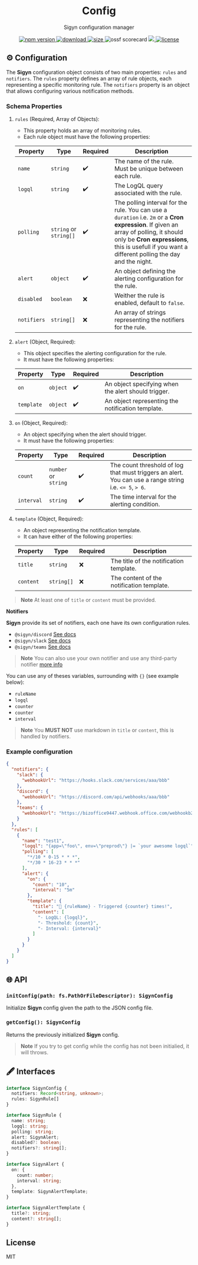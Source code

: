 <p align="center"><h1 align="center">
  Config
</h1></p>

<p align="center">
  Sigyn configuration manager
</p>

<p align="center">
  <a href="https://github.com/MyUnisoft/sigyn/src/config">
    <img src="https://img.shields.io/github/package-json/v/sigyn/config?style=for-the-badge" alt="npm version">
  </a>
   <a href="https://github.com/MyUnisoft/sigyn/tree/main/src/config">
    <img src="https://img.shields.io/npm/dw/@sigyn/discord?style=for-the-badge" alt="download">
  </a>
  <a href="https://github.com/MyUnisoft/sigyn/src/config">
    <img src="https://img.shields.io/bundlephobia/min/@sigyn/config?style=for-the-badge" alt="size">
  </a>
    <img src="https://api.securityscorecards.dev/projects/github.com/MyUnisoft/sigyn/badge?style=for-the-badge" alt="ossf scorecard">
  </a>
  <a href="https://github.com/MyUnisoft/sigyn/tree/main/src/config">
    <img src="https://img.shields.io/github/actions/workflow/status/MyUnisoft/sigyn/config.yml?style=for-the-badge">
  </a>
  <a href="https://github.com/MyUnisoft/sigyn/tree/main/src/LICENSE">
    <img src="https://img.shields.io/github/license/MyUnisoft/sigyn?style=for-the-badge" alt="license">
  </a>
</p>

## ⚙️ Configuration

The **Sigyn** configuration object consists of two main properties: `rules` and `notifiers`. The `rules` property defines an array of rule objects, each representing a specific monitoring rule.
The `notifiers` property is an object that allows configuring various notification methods.

### Schema Properties

1. `rules` (Required, Array of Objects):
   - This property holds an array of monitoring rules.
   - Each rule object must have the following properties:

   | Property    | Type                   | Required | Description |
   |-------------|------------------------|----------|-------------|
   | `name`      | `string`               | ✔️       | The name of the rule. Must be unique between each rule. |
   | `logql`     | `string`               | ✔️       | The LogQL query associated with the rule. |
   | `polling`   | `string` or `string[]` | ✔️       | The polling interval for the rule. You can use a `duration` i.e. `2m` or a **Cron expression**. If given an array of polling, it should only be **Cron expressions**, this is usefull if you want a different polling the day and the night. |
   | `alert`     | `object`               | ✔️       | An object defining the alerting configuration for the rule. |
   | `disabled`  | `boolean`              | ❌       | Weither the rule is enabled, default to `false`. |
   | `notifiers` | `string[]`             | ❌       | An array of strings representing the notifiers for the rule. |

2. `alert` (Object, Required):
   - This object specifies the alerting configuration for the rule.
   - It must have the following properties:

   | Property   | Type     | Required | Description |
   |------------|----------|----------|-------------|
   | `on`       | `object` | ✔️       | An object specifying when the alert should trigger. |
   | `template` | `object` | ✔️       | An object representing the notification template. |

3. `on` (Object, Required):
   - An object specifying when the alert should trigger.
   - It must have the following properties:

   | Property   | Type                 | Required | Description |
   |------------|----------------------|----------|-------------|
   | `count`    | `number` or `string` | ✔️       | The count threshold of log that must triggers an alert. You can use a range string i.e. `<= 5`, `> 6`. |
   | `interval` | `string`             | ✔️       | The time interval for the alerting condition. |

4. `template` (Object, Required):
   - An object representing the notification template.
   - It can have either of the following properties:

   | Property   | Type       | Required | Description |
   |------------|------------|----------|-------------|
   | `title`    | `string`   | ❌       | The title of the notification template. |
   | `content`  | `string[]` | ❌       | The content of the notification template. |

> **Note** At least one of `title` or `content` must be provided.

**Notifiers**

**Sigyn** provide its set of notifiers, each one have its own configuration rules.

- `@sigyn/discord` [See docs](../discord/README.md)
- `@sigyn/slack` [See docs](../slack/README.md)
- `@sigyn/teams` [See docs](../teams/README.md)

> **Note** You can also use your own notifier and use any third-party notifier [more info](./TODO/)

You can use any of theses variables, surrounding with `{}` (see example below):
- `ruleName`
- `logql`
- `counter`
- `counter`
- `interval`

> **Note** You **MUST NOT** use markdown in `title` or `content`, this is handled by notifiers.

### Example configuration

```json
{
  "notifiers": {
    "slack": {
      "webhookUrl": "https://hooks.slack.com/services/aaa/bbb"
    },
    "discord": {
      "webhookUrl": "https://discord.com/api/webhooks/aaa/bbb"
    },
    "teams": {
      "webhookUrl": "https://bizoffice9447.webhook.office.com/webhookb2/aaa/bbb"
    }
  },
  "rules": [
    {
      "name": "test1",
      "logql": "{app=\"foo\", env=\"preprod\"} |= `your awesome logql`",
      "polling": [
        "*/10 * 0-15 * * *",
        "*/30 * 16-23 * * *"
      ],
      "alert": {
        "on": {
          "count": "10",
          "interval": "5m"
        },
        "template": {
          "title": "🚨 {ruleName} - Triggered {counter} times!",
          "content": [
            "- LogQL: {logql}",
            "- Threshold: {count}",
            "- Interval: {interval}"
          ]
        }
      }
    }
  ]
}
```

## 🌐 API

### `initConfig(path: fs.PathOrFileDescriptor): SigynConfig`

Initialize **Sigyn** config given the path to the JSON config file.

### `getConfig(): SigynConfig`

Returns the previously initialized **Sigyn** config.

> **Note** If you try to get config while the config has not been initialied, it will throws.

## 🖋️ Interfaces

```ts
interface SigynConfig {
  notifiers: Record<string, unknown>;
  rules: SigynRule[]
}

interface SigynRule {
  name: string;
  logql: string;
  polling: string;
  alert: SigynAlert;
  disabled?: boolean;
  notifiers?: string[];
}

interface SigynAlert {
  on: {
    count: number;
    interval: string;
  },
  template: SigynAlertTemplate;
}

interface SigynAlertTemplate {
  title?: string;
  content?: string[];
}
```

## License
MIT
